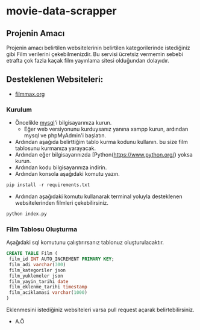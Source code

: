 # movie-data-scrapper

## Projenin Amacı
Projenin amacı belirtilen websitelerinin belirtilen kategorilerinde istediğiniz gibi Film verilerini çekebilmenizdir.
Bu servisi ücretsiz vermemin sebebi etrafta çok fazla kaçak film yayınlama sitesi olduğundan dolayıdır.
 
## Desteklenen Websiteleri:
- [filmmax.org](https://filmmax.org)

### Kurulum
- Öncelikle [mysql](https://dev.mysql.com/downloads/mysql/)'i bilgisayarınıza kurun.
   - Eğer web versiyonunu kurduysanız yanına xampp kurun, ardından mysql ve phpMyAdmin'i başlatın.
- Ardından aşağıda belirttiğim tablo kurma kodunu kullanın. bu size film tablosunu kurmanıza yarayacak.
- Ardından eğer bilgisayarınızda [Python(https://www.python.org/) yoksa kurun.
- Ardından kodu bilgisayarınıza indirin.
- Ardından konsola aşağıdaki komutu yazın.
```python
pip install -r requirements.txt
```
- Ardından aşağıdaki komutu kullanarak terminal yoluyla desteklenen websitelerinden filmleri çekebilirsiniz.
```python
python index.py
```

### Film Tablosu Oluşturma
Aşağıdaki sql komutunu çalıştırırsanız tablonuz oluşturulacaktır.
```sql
CREATE TABLE Film (
 film_id INT AUTO_INCREMENT PRIMARY KEY;
 film_adi varchar(300) 
 film_kategoriler json 
 film_yuklemeler json 
 film_yayin_tarihi date 
 film_eklenme_tarihi timestamp 
 film_aciklamasi varchar(1000)
)
```

Eklenmesini istediğiniz websiteleri varsa pull request açarak belirtebilirsiniz.

- A.Ö
